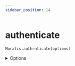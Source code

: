 ```yaml
---
sidebar_position: 14
---
```


# authenticate

`Moralis.authenticate(options)`

<details><summary>Options</summary><br/>

- `signingMessage`
  
</details>
